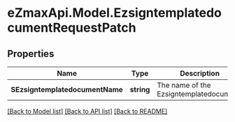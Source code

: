 
# eZmaxApi.Model.EzsigntemplatedocumentRequestPatch

## Properties

Name | Type | Description | Notes
------------ | ------------- | ------------- | -------------
**SEzsigntemplatedocumentName** | **string** | The name of the Ezsigntemplatedocument. | [optional] 

[[Back to Model list]](../README.md#documentation-for-models)
[[Back to API list]](../README.md#documentation-for-api-endpoints)
[[Back to README]](../README.md)

